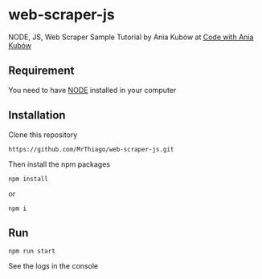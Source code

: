 # web-scraper-js
NODE, JS, Web Scraper Sample
Tutorial by Ania Kubów at [Code with Ania Kubów](https://www.youtube.com/watch?v=-3lqUHeZs_0)

## Requirement
You need to have [NODE](https://nodejs.org/en/) installed in your computer

## Installation
Clone this repository 
```
https://github.com/MrThiago/web-scraper-js.git
```

Then install the npm packages
```
npm install
```
or
```
npm i
```

## Run
```
npm run start
```

See the logs in the console
